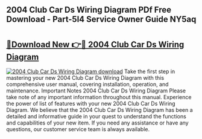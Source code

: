 ## 2004 Club Car Ds Wiring Diagram PDf Free Download - Part-5l4 Service Owner Guide NY5aq

# <h2><a href="http://dflgsj4.blite.top/?on=2004+Club+Car+Ds+Wiring+Diagram">🔗Download New 👉🔴 2004 Club Car Ds Wiring Diagram</a></h2>

[![2004 Club Car Ds Wiring Diagram download](https://i.imgur.com/lujVjoI.png)](http://dflgsj4.blite.top/?on=2004+Club+Car+Ds+Wiring+Diagram)
Take the first step in mastering your new 2004 Club Car Ds Wiring Diagram with this comprehensive user manual, covering installation, operation, and maintenance. Important Notes 2004 Club Car Ds Wiring Diagram Please take note of any important information throughout this manual. Experience the power of list of features with your new 2004 Club Car Ds Wiring Diagram. We believe that the 2004 Club Car Ds Wiring Diagram has been a detailed and informative guide in your quest to understand the functions and capabilities of your new item. If you need any assistance or have any questions, our customer service team is always available.
